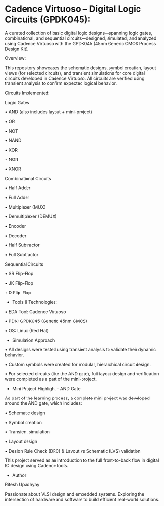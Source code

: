 # Cadence Virtuoso – Digital Logic Circuits (GPDK045):

A curated collection of basic digital logic designs—spanning logic gates, combinational, and sequential circuits—designed, simulated, and analyzed using Cadence Virtuoso with the GPDK045 (45nm Generic CMOS Process Design Kit).

Overview:

This repository showcases the schematic designs, symbol creation, layout views (for selected circuits), and transient simulations for core digital circuits developed in Cadence Virtuoso. All circuits are verified using transient analysis to confirm expected logical behavior.

Circuits Implemented:
  
Logic Gates

• AND (also includes layout + mini-project)

•	OR

•	NOT

•	NAND

•	XOR

•	NOR

•	XNOR

Combinational Circuits

•	Half Adder

•	Full Adder

•	Multiplexer (MUX)

•	Demultiplexer (DEMUX)

•	Encoder

•	Decoder

•	Half Subtractor

•	Full Subtractor

Sequential Circuits

•	SR Flip-Flop

•	JK Flip-Flop

•	D Flip-Flop

* Tools & Technologies:
  
•	EDA Tool: Cadence Virtuoso

•	PDK: GPDK045 (Generic 45nm CMOS)

•	OS: Linux (Red Hat)

* Simulation Approach
  
•	All designs were tested using transient analysis to validate their dynamic behavior.

•	Custom symbols were created for modular, hierarchical circuit design.

•	For selected circuits (like the AND gate), full layout design and verification were completed as a part of the mini-project.

* Mini Project Highlight – AND Gate
  
As part of the learning process, a complete mini project was developed around the AND gate, which includes:

•	Schematic design

•	Symbol creation

•	Transient simulation

•	Layout design

•	Design Rule Check (DRC) & Layout vs Schematic (LVS) validation

This project served as an introduction to the full front-to-back flow in digital IC design using Cadence tools.

* Author
  
Ritesh Upadhyay

Passionate about VLSI design and embedded systems. Exploring the intersection of hardware and software to build efficient real-world solutions.

